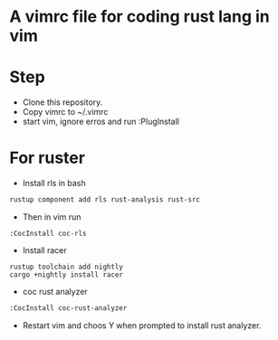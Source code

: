 # A vimrc file for coding rust lang in vim
# Step
- Clone this repository.
- Copy vimrc to ~/.vimrc
- start vim, ignore erros and run :PlugInstall
# For ruster
- Install rls in bash
```bash
rustup component add rls rust-analysis rust-src
```
- Then in vim run
```
:CocInstall coc-rls
```
- Install racer
```
rustup toolchain add nightly
cargo +nightly install racer

```
- coc rust analyzer
```bash
:CocInstall coc-rust-analyzer
```
- Restart vim and choos Y when prompted to install rust analyzer.
